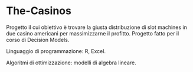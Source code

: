 # The-Casinos
Progetto il cui obiettivo è trovare la giusta distribuzione di slot machines in due casino americani per massimizzarne il profitto.
Progetto fatto per il corso di Decision Models.

Linguaggio di programmazione: R, Excel.

Algoritmi di ottimizzazione: modelli di algebra lineare.
